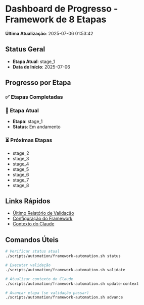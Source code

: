 # Dashboard de Progresso - Framework de 8 Etapas

**Última Atualização**: 2025-07-06 01:53:42

## Status Geral
- **Etapa Atual**: stage_1
- **Data de Início**: 2025-07-06

## Progresso por Etapa

### ✅ Etapas Completadas


### 🔄 Etapa Atual
- **Etapa**: stage_1
- **Status**: Em andamento

### ⏳ Próximas Etapas
- stage_2
- stage_3
- stage_4
- stage_5
- stage_6
- stage_7
- stage_8

## Links Rápidos
- [Último Relatório de Validação](../reports/)
- [Configuração do Framework](../../.framework/config/)
- [Contexto do Claude](../../.claude/context/current-context.md)

## Comandos Úteis
```bash
# Verificar status atual
./scripts/automation/framework-automation.sh status

# Executar validação
./scripts/automation/framework-automation.sh validate

# Atualizar contexto do Claude
./scripts/automation/framework-automation.sh update-context

# Avançar etapa (se validação passar)
./scripts/automation/framework-automation.sh advance
```
